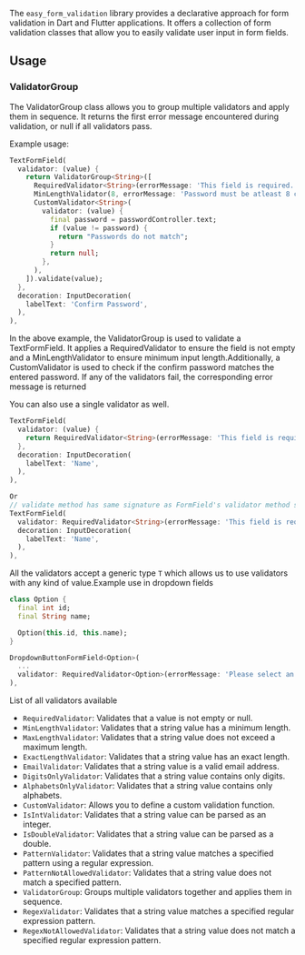 The `easy_form_validation` library provides a declarative approach for form validation in Dart and Flutter applications. It offers a collection of form validation classes that allow you to easily validate user input in form fields.

## Usage

### ValidatorGroup

The ValidatorGroup class allows you to group multiple validators and apply them in sequence. It returns the first error message encountered during validation, or null if all validators pass.

Example usage:

```dart
TextFormField(
  validator: (value) {
    return ValidatorGroup<String>([
      RequiredValidator<String>(errorMessage: 'This field is required.'),
      MinLengthValidator(8, errorMessage: 'Password must be atleast 8 characters long.'),
      CustomValidator<String>(
        validator: (value) {
          final password = passwordController.text;
          if (value != password) {
            return "Passwords do not match";
          }
          return null;
        },
      ),
    ]).validate(value);
  },
  decoration: InputDecoration(
    labelText: 'Confirm Password',
  ),
),
```
In the above example, the ValidatorGroup is used to validate a TextFormField. It applies a RequiredValidator to ensure the field is not empty and a MinLengthValidator to ensure minimum input length.Additionally, a CustomValidator is used to check if the confirm password matches the entered password. If any of the validators fail, the corresponding error message is returned

You can also use a single validator as well.

```dart
TextFormField(
  validator: (value) {
    return RequiredValidator<String>(errorMessage: 'This field is required.').validate(value);
  },
  decoration: InputDecoration(
    labelText: 'Name',
  ),
),

Or
// validate method has same signature as FormField's validator method so you can also use this.
TextFormField(
  validator: RequiredValidator<String>(errorMessage: 'This field is required.').validate,
  decoration: InputDecoration(
    labelText: 'Name',
  ),
),
```

All the validators accept a generic type `T` which allows us to use validators with any kind of value.Example use in dropdown fields

```dart
class Option {
  final int id;
  final String name;

  Option(this.id, this.name);
}

DropdownButtonFormField<Option>(
  ...
  validator: RequiredValidator<Option>(errorMessage: 'Please select an option.').validate,
),

```

List of all validators available

- `RequiredValidator`: Validates that a value is not empty or null.
- `MinLengthValidator`: Validates that a string value has a minimum length.
- `MaxLengthValidator`: Validates that a string value does not exceed a maximum length.
- `ExactLengthValidator`: Validates that a string value has an exact length.
- `EmailValidator`: Validates that a string value is a valid email address.
- `DigitsOnlyValidator`: Validates that a string value contains only digits.
- `AlphabetsOnlyValidator`: Validates that a string value contains only alphabets.
- `CustomValidator`: Allows you to define a custom validation function.
- `IsIntValidator`: Validates that a string value can be parsed as an integer.
- `IsDoubleValidator`: Validates that a string value can be parsed as a double.
- `PatternValidator`: Validates that a string value matches a specified pattern using a regular expression.
- `PatternNotAllowedValidator`: Validates that a string value does not match a specified pattern.
- `ValidatorGroup`: Groups multiple validators together and applies them in sequence.
- `RegexValidator`: Validates that a string value matches a specified regular expression pattern.
- `RegexNotAllowedValidator`: Validates that a string value does not match a specified regular expression pattern.

